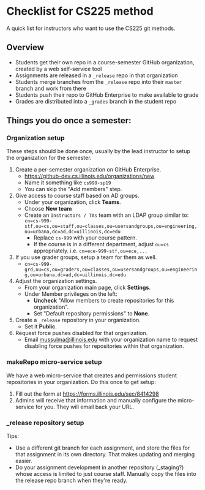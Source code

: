 # Checklist for CS225 method

A quick list for instructors who want to use the CS225 git methods.

## Overview

* Students get their own repo in a course-semester GitHub organization, created by a web self-service tool
* Assignments are released in a `_release` repo in that organization
* Students merge branches from the `_release` repo into their `master` branch and work from there
* Students push their repo to GitHub Enterprise to make available to grade
* Grades are distributed into a `_grades` branch in the student repo

## Things you do once a semester:

### Organization setup

These steps should be done once, usually by the lead instructor to setup the organization for the semester.

1. Create a per-semester organization on GitHub Enterprise.
    * https://github-dev.cs.illinois.edu/organizations/new
    * Name it something like `cs999-sp19`
    * You can skip the "Add members" step.
1. Give access to course staff based on AD groups.
    * Under your organization, click **Teams**.
    * Choose **New team**
    * Create an `Instructors / TAs` team with an LDAP group similar to:<br>
    `cn=cs-999-stf,ou=cs,ou=staff,ou=classes,ou=usersandgroups,ou=engineering,ou=urbana,dc=ad,dc=uillinois,dc=edu`
        * Replace `cs-999` with your course pattern.
        * If the course is in a different department, adjust `ou=cs` appropriately. i.e. `cn=ece-999-stf,ou=ece,...`
1. If you use grader groups, setup a team for them as well.
    * `cn=cs-999-grd,ou=cs,ou=graders,ou=classes,ou=usersandgroups,ou=engineering,ou=urbana,dc=ad,dc=uillinois,dc=edu`
1. Adjust the organization settings.
    * From your organization main page, click **Settings**.
    * Under Member privileges on the left:
        * **Uncheck** "Allow members to create repositories for this organization".
        * Set "Default repository permissions" to **None**.
1. Create a `_release` repository in your organization.
    * Set it **Public**.
1. Request force pushes disabled for that organization.
    * Email mussulma@illinois.edu with your organization name to request disabling force pushes for repositories within that organization.

### makeRepo micro-service setup

We have a web micro-service that creates and permissions student repositories in your organization. Do this once to get setup:

1. Fill out the form at https://forms.illinois.edu/sec/8414298
1. Admins will receive that information and manually configure the micro-service for you. They will email back your URL.

### _release repository setup

Tips:
* Use a different git branch for each assignment, and store the files for that assignment in its own directory. That makes updating and merging easier.
* Do your assignment development in another repository (_staging?) whose access is limited to just course staff. Manually copy the files into the release repo branch when they're ready.
